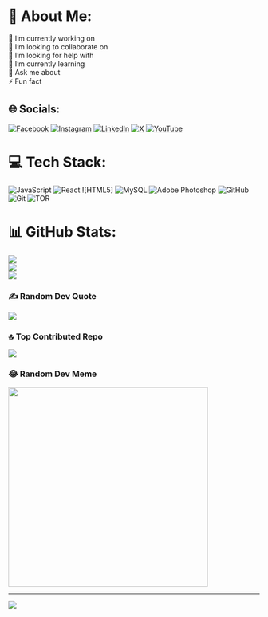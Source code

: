 # 💫 About Me:
🔭 I’m currently working on<br>👯 I’m looking to collaborate on<br>🤝 I’m looking for help with<br>🌱 I’m currently learning<br>💬 Ask me about<br>⚡ Fun fact


## 🌐 Socials:
[![Facebook](https://img.shields.io/badge/Facebook-%231877F2.svg?logo=Facebook&logoColor=white)](https://facebook.com/rashq0) [![Instagram](https://img.shields.io/badge/Instagram-%23E4405F.svg?logo=Instagram&logoColor=white)](https://instagram.com/rashq_01) [![LinkedIn](https://img.shields.io/badge/LinkedIn-%230077B5.svg?logo=linkedin&logoColor=white)](https://linkedin.com/in/rajesh-pandit1) [![X](https://img.shields.io/badge/X-black.svg?logo=X&logoColor=white)](https://x.com/rajesh_pandit1) [![YouTube](https://img.shields.io/badge/YouTube-%23FF0000.svg?logo=YouTube&logoColor=white)](https://youtube.com/@rashq_01) 

# 💻 Tech Stack:
![JavaScript](https://img.shields.io/badge/javascript-%23323330.svg?style=for-the-badge&logo=javascript&logoColor=%23F7DF1E) ![React](https://img.shields.io/badge/react-%2320232a.svg?style=for-the-badge&logo=react&logoColor=%2361DAFB) ![HTML5]
![MySQL](https://img.shields.io/badge/mysql-4479A1.svg?style=for-the-badge&logo=mysql&logoColor=white) ![Adobe Photoshop](https://img.shields.io/badge/adobe%20photoshop-%2331A8FF.svg?style=for-the-badge&logo=adobe%20photoshop&logoColor=white) ![GitHub](https://img.shields.io/badge/github-%23121011.svg?style=for-the-badge&logo=github&logoColor=white) ![Git](https://img.shields.io/badge/git-%23F05033.svg?style=for-the-badge&logo=git&logoColor=white) ![TOR](https://img.shields.io/badge/tor-%237E4798.svg?style=for-the-badge&logo=tor-project&logoColor=white)
# 📊 GitHub Stats:
![](https://github-readme-stats.vercel.app/api?username=rajesh-pandit1&theme=dark&hide_border=false&include_all_commits=true&count_private=true)<br/>
![](https://github-readme-streak-stats.herokuapp.com/?user=rajesh-pandit1&theme=dark&hide_border=false)<br/>
![](https://github-readme-stats.vercel.app/api/top-langs/?username=rajesh-pandit1&theme=dark&hide_border=false&include_all_commits=true&count_private=true&layout=compact)

### ✍️ Random Dev Quote
![](https://quotes-github-readme.vercel.app/api?type=horizontal&theme=dark)

### 🔝 Top Contributed Repo
![](https://github-contributor-stats.vercel.app/api?username=rajesh-pandit1&limit=5&theme=dark&combine_all_yearly_contributions=true)

### 😂 Random Dev Meme
<img src='https://memer-new.vercel.app/' style="height: 400px;"/>

---
[![](https://visitcount.itsvg.in/api?id=rajesh-pandit1&icon=0&color=1)](https://visitcount.itsvg.in)

<!-- Proudly created with GPRM ( https://gprm.itsvg.in ) -->
